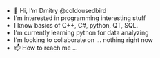 - 👋 Hi, I’m Dmitry @coldousedbird
- I’m interested in programming interesting stuff
- I know basics of C++, C#, python, QT, SQL. 
- I’m currently learning python for data analyzing
- I’m looking to collaborate on ... nothing right now
- 📫 How to reach me ...

<!---
coldousedbird/coldousedbird is a ✨ special ✨ repository because its `README.md` (this file) appears on your GitHub profile.
You can click the Preview link to take a look at your changes.
--->
